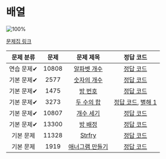 # 배열

![100%](https://progress-bar.dev/6/?scale=8&title=progress&width=500&color=babaca&suffix=/8)

[문제집 링크](https://www.acmicpc.net/workbook/view/7307)

| 문제 분류  | 문제  |                        문제 제목                        |                                    정답 코드                                    |
| :--------: | :---: | :-----------------------------------------------------: | :-----------------------------------------------------------------------------: |
| 연습 문제✔ | 10808 |  [알파벳 개수](https://www.acmicpc.net/problem/10808)   |                    [정답 코드](../0x03/solutions/10808.cpp)                     |
| 기본 문제✔ | 2577  |   [숫자의 개수](https://www.acmicpc.net/problem/2577)   |                     [정답 코드](../0x03/solutions/2577.cpp)                     |
| 기본 문제✔ | 1475  |     [방 번호](https://www.acmicpc.net/problem/1475)     |                     [정답 코드](../0x03/solutions/1475.cpp)                     |
| 기본 문제✔ | 3273  |   [두 수의 합](https://www.acmicpc.net/problem/3273)    | [정답 코드](../0x03/solutions/3273.cpp), [별해 1](../0x03/solutions/3273_1.cpp) |
| 기본 문제✔ | 10807 |   [개수 세기](https://www.acmicpc.net/problem/10807)    |                    [정답 코드](../0x03/solutions/10807.cpp)                     |
| 기본 문제✔ | 13300 |    [방 배정](https://www.acmicpc.net/problem/13300)     |                    [정답 코드](../0x03/solutions/13300.cpp)                     |
| 기본 문제  | 11328 |     [Strfry](https://www.acmicpc.net/problem/11328)     |                    [정답 코드](../0x03/solutions/11328.cpp)                     |
| 기본 문제  | 1919  | [애너그램 만들기](https://www.acmicpc.net/problem/1919) |                     [정답 코드](../0x03/solutions/1919.cpp)                     |
